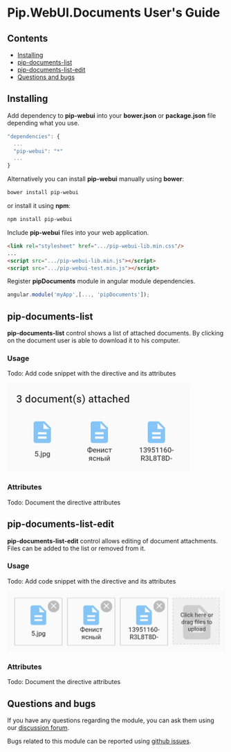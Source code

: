 # Pip.WebUI.Documents User's Guide

## <a name="contents"></a> Contents
- [Installing](#install)
- [pip-documents-list](#documents_list)
- [pip-documents-list-edit](#documents_list_edit)
- [Questions and bugs](#issues)


## <a name="install"></a> Installing

Add dependency to **pip-webui** into your **bower.json** or **package.json** file depending what you use.
```javascript
"dependencies": {
  ...
  "pip-webui": "*"
  ...
}
```

Alternatively you can install **pip-webui** manually using **bower**:
```bash
bower install pip-webui
```

or install it using **npm**:
```bash
npm install pip-webui
```

Include **pip-webui** files into your web application.
```html
<link rel="stylesheet" href=".../pip-webui-lib.min.css"/>
...
<script src=".../pip-webui-lib.min.js"></script>
<script src=".../pip-webui-test.min.js"></script>
```

Register **pipDocuments** module in angular module dependencies.
```javascript
angular.module('myApp',[..., 'pipDocuments']);
```


## <a name="documents_list"></a> pip-documents-list

**pip-documents-list** control shows a list of attached documents. By clicking on the document user is able to download it to his computer.

### Usage
Todo: Add code snippet with the directive and its attributes

<img src="images/img-doc-list.png"/>

### Attributes
Todo: Document the directive attributes


## <a name="documents_list_edit"></a> pip-documents-list-edit

**pip-documents-list-edit** control allows editing of document attachments. Files can be added to the list or removed from it.

### Usage
Todo: Add code snippet with the directive and its attributes

<img src="images/img-doc-list-edit.png"/>

### Attributes
Todo: Document the directive attributes


## <a name="issues"></a> Questions and bugs

If you have any questions regarding the module, you can ask them using our 
[discussion forum](https://groups.google.com/forum/#!forum/pip-webui).

Bugs related to this module can be reported using [github issues](https://github.com/pip-webui/pip-webui-settings/issues).
